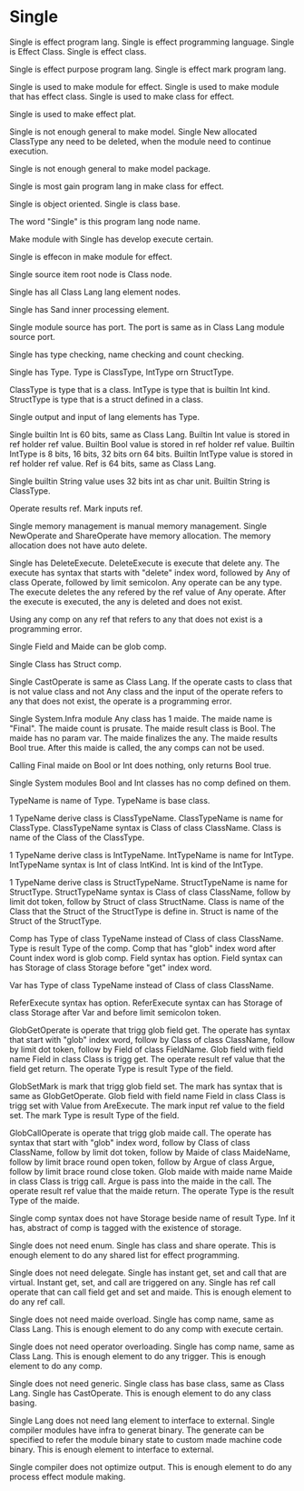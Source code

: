 # Single

Single is effect program lang.
Single is effect programming language.
Single is Effect Class.
Single is effect class.

Single is effect purpose program lang.
Single is effect mark program lang.

Single is used to make module for effect.
Single is used to make module that has effect class.
Single is used to make class for effect.

Single is used to make effect plat.

Single is not enough general to make model.
Single New allocated ClassType any need to be deleted,
when the module need to continue execution.

Single is not enough general to make model package.

Single is most gain program lang in make class for effect.

Single is object oriented.
Single is class base.

The word "Single" is this program lang node name.

Make module with Single has develop execute certain.

Single is effecon in make module for effect.

Single source item root node is Class node.

Single has all Class Lang lang element nodes.

Single has Sand inner processing element.

Single module source has port.
The port is same as in Class Lang module source port.

Single has type checking, name checking and count checking.

Single has Type.
Type is ClassType, IntType orn StructType.

ClassType is type that is a class.
IntType is type that is builtin Int kind.
StructType is type that is a struct defined in a class.

Single output and input of lang elements has Type.

Single builtin Int is 60 bits, same as Class Lang.
Builtin Int value is stored in ref holder ref value.
Builtin Bool value is stored in ref holder ref value.
Builtin IntType is 8 bits, 16 bits, 32 bits orn 64 bits.
Builtin IntType value is stored in ref holder ref value.
Ref is 64 bits, same as Class Lang.

Single builtin String value uses 32 bits int as char unit.
Builtin String is ClassType.

Operate results ref.
Mark inputs ref.

Single memory management is manual memory management.
Single NewOperate and ShareOperate have memory allocation.
The memory allocation does not have auto delete.

Single has DeleteExecute.
DeleteExecute is execute that delete any.
The execute has syntax that starts with "delete" index word, 
followed by Any of class Operate, followed by limit semicolon.
Any operate can be any type.
The execute deletes the any refered by the ref value of Any operate.
After the execute is executed, the any is deleted and does not exist.

Using any comp on any ref that refers to any that does not exist is a programming error.

Single Field and Maide can be glob comp.

Single Class has Struct comp.

Single CastOperate is same as Class Lang.
If the operate casts to class that is not value class and not Any class and 
the input of the operate refers to any that does not exist, 
the operate is a programming error.

Single System.Infra module Any class has 1 maide.
The maide name is "Final".
The maide count is prusate.
The maide result class is Bool.
The maide has no param var.
The maide finalizes the any.
The maide results Bool true.
After this maide is called, the any comps can not be used.

Calling Final maide on Bool or Int does nothing, only returns Bool true. 

Single System modules Bool and Int classes has no comp defined on them.

TypeName is name of Type.
TypeName is base class.

1 TypeName derive class is ClassTypeName.
ClassTypeName is name for ClassType.
ClassTypeName syntax is Class of class ClassName.
Class is name of the Class of the ClassType.

1 TypeName derive class is IntTypeName.
IntTypeName is name for IntType.
IntTypeName syntax is Int of class IntKind.
Int is kind of the IntType.

1 TypeName derive class is StructTypeName.
StructTypeName is name for StructType.
StructTypeName syntax is Class of class ClassName, follow by
limit dot token, follow by Struct of class StructName.
Class is name of the Class that the Struct of the StructType is define in.
Struct is name of the Struct of the StructType.

Comp has Type of class TypeName instead of Class of class ClassName.
Type is result Type of the comp.
Comp that has "glob" index word after Count index word is glob comp.
Field syntax has option.
Field syntax can has Storage of class Storage before "get" index word.

Var has Type of class TypeName instead of Class of class ClassName.

ReferExecute syntax has option.
ReferExecute syntax can has Storage of class Storage after Var and before limit semicolon token.

GlobGetOperate is operate that trigg glob field get.
The operate has syntax that start with "glob" index word, follow by
Class of class ClassName, follow by limit dot token, follow by Field
of class FieldName.
Glob field with field name Field in class Class is trigg get.
The operate result ref value that the field get return.
The operate Type is result Type of the field.

GlobSetMark is mark that trigg glob field set.
The mark has syntax that is same as GlobGetOperate.
Glob field with field name Field in class Class is trigg set with Value
from AreExecute.
The mark input ref value to the field set.
The mark Type is result Type of the field.

GlobCallOperate is operate that trigg glob maide call.
The operate has syntax that start with "glob" index word, follow by
Class of class ClassName, follow by limit dot token, follow by Maide
of class MaideName, follow by limit brace round open token, follow
by Argue of class Argue, follow by limit brace round close token.
Glob maide with maide name Maide in class Class is trigg call.
Argue is pass into the maide in the call.
The operate result ref value that the maide return.
The operate Type is the result Type of the maide.

Single comp syntax does not have Storage beside name of result Type.
Inf it has, abstract of comp is tagged with the existence of storage.

Single does not need enum.
Single has class and share operate.
This is enough element to do any shared list for effect programming.

Single does not need delegate.
Single has instant get, set and call that are virtual.
Instant get, set, and call are triggered on any.
Single has ref call operate that can call field get and set and maide.
This is enough element to do any ref call.

Single does not need maide overload.
Single has comp name, same as Class Lang.
This is enough element to do any comp with execute certain.

Single does not need operator overloading.
Single has comp name, same as Class Lang.
This is enough element to do any trigger.
This is enough element to do any comp.

Single does not need generic.
Single class has base class, same as Class Lang.
Single has CastOperate.
This is enough element to do any class basing.

Single Lang does not need lang element to interface to external.
Single compiler modules have infra to generat binary.
The generate can be specified to refer the module binary state to custom made machine code binary.
This is enough element to interface to external.

Single compiler does not optimize output.
This is enough element to do any process effect module making.